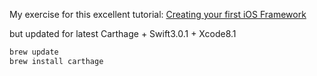 My exercise for this excellent tutorial: [Creating your first iOS Framework][1]

but updated for latest Carthage + Swift3.0.1 + Xcode8.1

```sh
brew update
brew install carthage

```

[1]: https://robots.thoughtbot.com/creating-your-first-ios-framework
